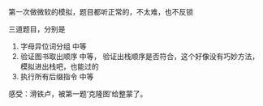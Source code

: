 
第一次做微软的模拟，题目都听正常的，不太难，也不反锁

三道题目，分别是
1. 字母异位词分组
   中等
2. 验证图书取出顺序
   中等， 验证出栈顺序是否符合，这个好像没有巧妙方法，模拟进出栈吧，也能过的
3. 执行所有后缀指令
   中等

感受：滑铁卢，被第一题‘克隆图’给整蒙了。
